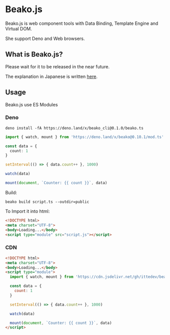 # Beako.js

Beako.js is web component tools with Data Binding, Template Engine and Virtual DOM.

She support Deno and Web browsers.


## What is Beako.js?

Please wait for it to be released in the near future.

The explanation in Japanese is written [here](https://zenn.dev/itte/articles/54dfdf99622e40).

## Usage

Beako.js use ES Modules

### Deno

```shell
deno install -fA https://deno.land/x/beako_cli@0.1.0/beako.ts
```

```ts
import { watch, mount } from 'https://deno.land/x/beako@0.10.1/mod.ts'

const data = {
  count: 1
}

setInterval(() => { data.count++ }, 1000)

watch(data)

mount(document, `Counter: {{ count }}`, data)
```

Build:

```shell
beako build script.ts --outdir=public
```

To Import it into html:

```html
<!DOCTYPE html>
<meta charset="UTF-8">
<body>Loading...</body>
<script type="module" src="script.js"></script>
```

### CDN

```html
<!DOCTYPE html>
<meta charset="UTF-8">
<body>Loading...</body>
<script type="module">
  import { watch, mount } from 'https://cdn.jsdelivr.net/gh/ittedev/beako@0.10.1/beako.js'

  const data = {
    count: 1
  }

  setInterval(() => { data.count++ }, 1000)

  watch(data)

  mount(document, `Counter: {{ count }}`, data)
</script>
```

